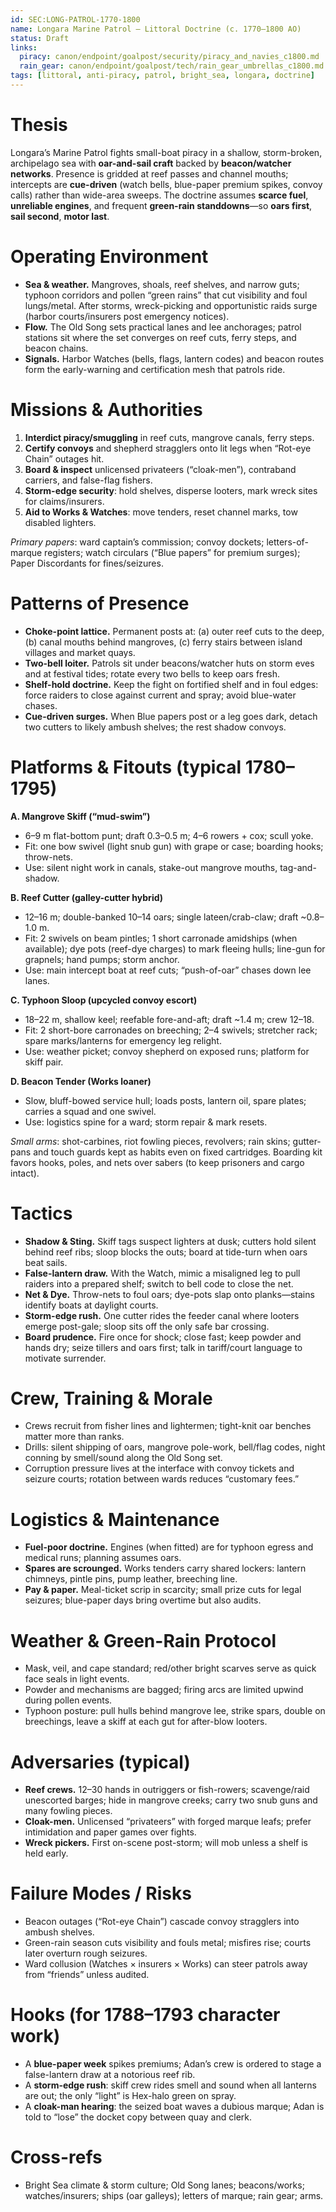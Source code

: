```yaml
---
id: SEC:LONG-PATROL-1770-1800
name: Longara Marine Patrol — Littoral Doctrine (c. 1770–1800 AO)
status: Draft
links:
  piracy: canon/endpoint/goalpost/security/piracy_and_navies_c1800.md
  rain_gear: canon/endpoint/goalpost/tech/rain_gear_umbrellas_c1800.md
tags: [littoral, anti-piracy, patrol, bright_sea, longara, doctrine]
---
```


# Thesis
Longara’s Marine Patrol fights small-boat piracy in a shallow, storm-broken, archipelago sea with **oar-and-sail craft** backed by **beacon/watcher networks**. Presence is gridded at reef passes and channel mouths; intercepts are **cue-driven** (watch bells, blue-paper premium spikes, convoy calls) rather than wide-area sweeps. The doctrine assumes **scarce fuel**, **unreliable engines**, and frequent **green-rain standdowns**—so **oars first**, **sail second**, **motor last**.

# Operating Environment
- **Sea & weather.** Mangroves, shoals, reef shelves, and narrow guts; typhoon corridors and pollen “green rains” that cut visibility and foul lungs/metal. After storms, wreck-picking and opportunistic raids surge (harbor courts/insurers post emergency notices).  
- **Flow.** The Old Song sets practical lanes and lee anchorages; patrol stations sit where the set converges on reef cuts, ferry steps, and beacon chains.  
- **Signals.** Harbor Watches (bells, flags, lantern codes) and beacon routes form the early-warning and certification mesh that patrols ride.  

# Missions & Authorities
1) **Interdict piracy/smuggling** in reef cuts, mangrove canals, ferry steps.  
2) **Certify convoys** and shepherd stragglers onto lit legs when “Rot-eye Chain” outages hit.  
3) **Board & inspect** unlicensed privateers (“cloak-men”), contraband carriers, and false-flag fishers.  
4) **Storm-edge security**: hold shelves, disperse looters, mark wreck sites for claims/insurers.  
5) **Aid to Works & Watches**: move tenders, reset channel marks, tow disabled lighters.

_Primary papers_: ward captain’s commission; convoy dockets; letters-of-marque registers; watch circulars (“Blue papers” for premium surges); Paper Discordants for fines/seizures.

# Patterns of Presence
- **Choke-point lattice.** Permanent posts at: (a) outer reef cuts to the deep, (b) canal mouths behind mangroves, (c) ferry stairs between island villages and market quays.  
- **Two-bell loiter.** Patrols sit under beacons/watcher huts on storm eves and at festival tides; rotate every two bells to keep oars fresh.  
- **Shelf-hold doctrine.** Keep the fight on fortified shelf and in foul edges: force raiders to close against current and spray; avoid blue-water chases.  
- **Cue-driven surges.** When Blue papers post or a leg goes dark, detach two cutters to likely ambush shelves; the rest shadow convoys.

# Platforms & Fitouts (typical 1780–1795)
**A. Mangrove Skiff (“mud-swim”)**  
- 6–9 m flat-bottom punt; draft 0.3–0.5 m; 4–6 rowers + cox; scull yoke.  
- Fit: one bow swivel (light snub gun) with grape or case; boarding hooks; throw-nets.  
- Use: silent night work in canals, stake-out mangrove mouths, tag-and-shadow.

**B. Reef Cutter (galley-cutter hybrid)**  
- 12–16 m; double-banked 10–14 oars; single lateen/crab-claw; draft ~0.8–1.0 m.  
- Fit: 2 swivels on beam pintles; 1 short carronade amidships (when available); dye pots (reef-dye charges) to mark fleeing hulls; line-gun for grapnels; hand pumps; storm anchor.  
- Use: main intercept boat at reef cuts; “push-of-oar” chases down lee lanes.

**C. Typhoon Sloop (upcycled convoy escort)**  
- 18–22 m, shallow keel; reefable fore-and-aft; draft ~1.4 m; crew 12–18.  
- Fit: 2 short-bore carronades on breeching; 2–4 swivels; stretcher rack; spare marks/lanterns for emergency leg relight.  
- Use: weather picket; convoy shepherd on exposed runs; platform for skiff pair.

**D. Beacon Tender (Works loaner)**  
- Slow, bluff-bowed service hull; loads posts, lantern oil, spare plates; carries a squad and one swivel.  
- Use: logistics spine for a ward; storm repair & mark resets.

_Small arms_: shot-carbines, riot fowling pieces, revolvers; rain skins; gutter-pans and touch guards kept as habits even on fixed cartridges. Boarding kit favors hooks, poles, and nets over sabers (to keep prisoners and cargo intact).

# Tactics
- **Shadow & Sting.** Skiff tags suspect lighters at dusk; cutters hold silent behind reef ribs; sloop blocks the outs; board at tide-turn when oars beat sails.  
- **False-lantern draw.** With the Watch, mimic a misaligned leg to pull raiders into a prepared shelf; switch to bell code to close the net.  
- **Net & Dye.** Throw-nets to foul oars; dye-pots slap onto planks—stains identify boats at daylight courts.  
- **Storm-edge rush.** One cutter rides the feeder canal where looters emerge post-gale; sloop sits off the only safe bar crossing.  
- **Board prudence.** Fire once for shock; close fast; keep powder and hands dry; seize tillers and oars first; talk in tariff/court language to motivate surrender.

# Crew, Training & Morale
- Crews recruit from fisher lines and lightermen; tight-knit oar benches matter more than ranks.  
- Drills: silent shipping of oars, mangrove pole-work, bell/flag codes, night conning by smell/sound along the Old Song set.  
- Corruption pressure lives at the interface with convoy tickets and seizure courts; rotation between wards reduces “customary fees.”

# Logistics & Maintenance
- **Fuel-poor doctrine.** Engines (when fitted) are for typhoon egress and medical runs; planning assumes oars.  
- **Spares are scrounged.** Works tenders carry shared lockers: lantern chimneys, pintle pins, pump leather, breeching line.  
- **Pay & paper.** Meal-ticket scrip in scarcity; small prize cuts for legal seizures; blue-paper days bring overtime but also audits.

# Weather & Green-Rain Protocol
- Mask, veil, and cape standard; red/other bright scarves serve as quick face seals in light events.  
- Powder and mechanisms are bagged; firing arcs are limited upwind during pollen events.  
- Typhoon posture: pull hulls behind mangrove lee, strike spars, double on breechings, leave a skiff at each gut for after-blow looters.

# Adversaries (typical)
- **Reef crews.** 12–30 hands in outriggers or fish-rowers; scavenge/raid unescorted barges; hide in mangrove creeks; carry two snub guns and many fowling pieces.  
- **Cloak-men.** Unlicensed “privateers” with forged marque leafs; prefer intimidation and paper games over fights.  
- **Wreck pickers.** First on-scene post-storm; will mob unless a shelf is held early.

# Failure Modes / Risks
- Beacon outages (“Rot-eye Chain”) cascade convoy stragglers into ambush shelves.  
- Green-rain season cuts visibility and fouls metal; misfires rise; courts later overturn rough seizures.  
- Ward collusion (Watches × insurers × Works) can steer patrols away from “friends” unless audited.

# Hooks (for 1788–1793 character work)
- A **blue-paper week** spikes premiums; Adan’s crew is ordered to stage a false-lantern draw at a notorious reef rib.  
- A **storm-edge rush**: skiff crew rides smell and sound when all lanterns are out; the only “light” is Hex-halo green on spray.  
- A **cloak-man hearing**: the seized boat waves a dubious marque; Adan is told to “lose” the docket copy between quay and clerk.

# Cross-refs
- Bright Sea climate & storm culture; Old Song lanes; beacons/works; watches/insurers; ships (oar galleys); letters of marque; rain gear; arms.
